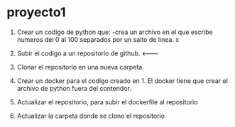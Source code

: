 # proyecto1

1. Crear un codigo de python que:
-crea un archivo en el que escribe numeros del 0 al 100 separados por un salto de linea. x

2. Subir el codigo a un repositorio de github. <---

3. Clonar el repositorio en una nueva carpeta.

4. Crear un docker para el codigo creado en 1. El docker tiene que crear el archivo de python fuera del contendor.

5. Actualizar el repositorio, para subir el dockerfile al repositorio

6. Actualizar la carpeta donde se clono el repositorio 